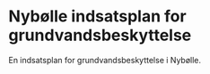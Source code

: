 # Nybølle indsatsplan for grundvandsbeskyttelse

En indsatsplan for grundvandsbeskyttelse i Nybølle.
